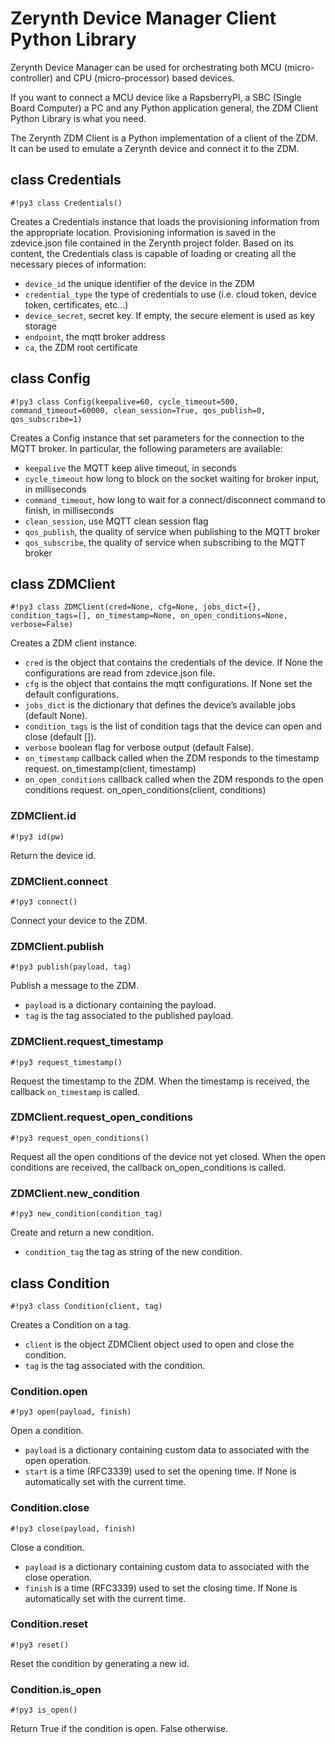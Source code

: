 # Zerynth Device Manager Client Python Library

Zerynth Device Manager can be used for orchestrating both MCU (micro-controller) and CPU (micro-processor) based devices. 

If you want to connect a MCU device like a RapsberryPI, a SBC (Single Board Computer) a PC and any Python application general, the ZDM Client Python Library is what you need.

The Zerynth ZDM Client is a Python implementation of a client of the ZDM. It can be used to emulate a Zerynth device and connect it to the ZDM.


## class Credentials

```#!py3 class Credentials()```

Creates a Credentials instance that loads the provisioning information from the appropriate location. Provisioning information is saved in the zdevice.json file contained in the Zerynth project folder. Based on its content, the Credentials class is capable of loading or creating all the necessary pieces of information:

* ```device_id``` the unique identifier of the device in the ZDM
* ```credential_type``` the type of credentials to use (i.e. cloud token, device token, certificates, etc...)
* ```device_secret```, secret key. If empty, the secure element is used as key storage
* ```endpoint```, the mqtt broker address
* ```ca```, the ZDM root certificate

## class Config

```#!py3 class Config(keepalive=60, cycle_timeout=500, command_timeout=60000, clean_session=True, qos_publish=0, qos_subscribe=1)```

Creates a Config instance that set parameters for the connection to the MQTT broker. In particular, the following parameters are available:

* ```keepalive``` the MQTT keep alive timeout, in seconds
* ```cycle_timeout``` how long to block on the socket waiting for broker input, in milliseconds
* ```command_timeout```, how long to wait for a connect/disconnect command to finish, in milliseconds
* ```clean_session```, use MQTT clean session flag
* ```qos_publish```, the quality of service when publishing to the MQTT broker
* ```qos_subscribe```, the quality of service when subscribing to the MQTT broker

## class ZDMClient 

```#!py3 class ZDMClient(cred=None, cfg=None, jobs_dict={}, condition_tags=[], on_timestamp=None, on_open_conditions=None, verbose=False)```

Creates a ZDM client instance.

* ```cred``` is the object that contains the credentials of the device. If None the configurations are read from zdevice.json file.
* ```cfg``` is the object that contains the mqtt configurations. If None set the default configurations.
* ```jobs_dict``` is the dictionary that defines the device’s available jobs (default None).
* ```condition_tags``` is the list of condition tags that the device can open and close (default []).
* ```verbose``` boolean flag for verbose output (default False).
* ```on_timestamp``` callback called when the ZDM responds to the timestamp request. on_timestamp(client, timestamp)
* ```on_open_conditions``` callback called when the ZDM responds to the open conditions request. on_open_conditions(client, conditions)

### ZDMClient.id

```#!py3 id(pw)```

Return the device id.

### ZDMClient.connect

```#!py3 connect()```

Connect your device to the ZDM.

### ZDMClient.publish

```#!py3 publish(payload, tag)```

Publish a message to the ZDM.

* ```payload``` is a dictionary containing the payload.
* ```tag``` is the tag associated to the published payload.

### ZDMClient.request_timestamp

```#!py3 request_timestamp()```

Request the timestamp to the ZDM. When the timestamp is received, the callback ```on_timestamp``` is called.

### ZDMClient.request_open_conditions

```#!py3 request_open_conditions()```

Request all the open conditions of the device not yet closed. When the open conditions are received, the callback on_open_conditions is called.

### ZDMClient.new_condition

```#!py3 new_condition(condition_tag)```

Create and return a new condition.

* ```condition_tag``` the tag as string of the new condition.

## class Condition

```#!py3 class Condition(client, tag)```

Creates a Condition on a tag.

* ```client``` is the object ZDMClient object used to open and close the condition.
* ```tag``` is the tag associated with the condition.

### Condition.open

```#!py3 open(payload, finish)```

Open a condition.

* ```payload``` is a dictionary containing custom data to associated with the open operation.
* ```start``` is a time (RFC3339) used to set the opening time. If None is automatically set with the current time.

### Condition.close

```#!py3 close(payload, finish)```

Close a condition.

* ```payload``` is a dictionary containing custom data to associated with the close operation.
* ```finish``` is a time (RFC3339) used to set the closing time. If None is automatically set with the current time.

### Condition.reset

```#!py3 reset()```

Reset the condition by generating a new id.

### Condition.is_open

```#!py3 is_open()```

Return True if the condition is open. False otherwise.
<!--stackedit_data:
eyJoaXN0b3J5IjpbMjA4MTc1NDAzMl19
-->
